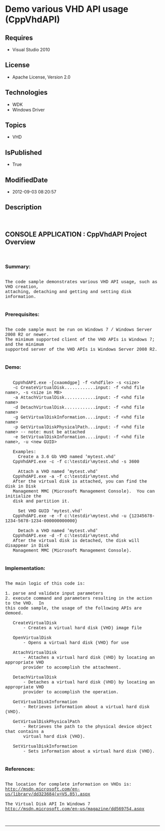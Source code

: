 # Demo various VHD API usage (CppVhdAPI)
## Requires
* Visual Studio 2010
## License
* Apache License, Version 2.0
## Technologies
* WDK
* Windows Driver
## Topics
* VHD
## IsPublished
* True
## ModifiedDate
* 2012-09-03 08:20:57
## Description

<p style="font-family:Courier New">&nbsp;</p>
<h2>CONSOLE APPLICATION : CppVhdAPI Project Overview</h2>
<p style="font-family:Courier New">&nbsp;</p>
<h3>Summary:</h3>
<p style="font-family:Courier New"><br>
The code sample demonstrates various VHD API usage, such as VHD creation, <br>
attaching, detaching and getting and setting disk information.<br>
<br>
</p>
<h3>Prerequisites:</h3>
<p style="font-family:Courier New"><br>
The code sample must be run on Windows 7 / Windows Server 2008 R2 or newer. &nbsp;<br>
The minimum supported client of the VHD APIs is Windows 7; and the minimum <br>
supported server of the VHD APIs is Windows Server 2008 R2.<br>
<br>
</p>
<h3>Demo:</h3>
<p style="font-family:Courier New"><br>
&nbsp; &nbsp;CppVhdAPI.exe -[cxaomdgpe] -f &lt;vhdfile&gt; -s &lt;size&gt;<br>
&nbsp; &nbsp;-c CreateVirtualDisk............input: -f &lt;vhd file name&gt;, -s &lt;size in MB&gt;<br>
&nbsp; &nbsp;-a AttachVirtualDisk............input: -f &lt;vhd file name&gt;<br>
&nbsp; &nbsp;-d DetachVirtualDisk............input: -f &lt;vhd file name&gt;<br>
&nbsp; &nbsp;-g GetVirtualDiskInformation....input: -f &lt;vhd file name&gt;<br>
&nbsp; &nbsp;-p GetVirtualDiskPhysicalPath...input: -f &lt;vhd file name&gt; -- note: must be attached<br>
&nbsp; &nbsp;-e SetVirtualDiskInformation....input: -f &lt;vhd file name&gt;, -u &lt;new GUID&gt;<br>
<br>
&nbsp; &nbsp;Examples:<br>
&nbsp; &nbsp; &nbsp;Create a 3.6 Gb VHD named 'mytest.vhd'<br>
&nbsp; &nbsp;CppVhdAPI.exe -c -f c:\testdir\mytest.vhd -s 3600<br>
<br>
&nbsp; &nbsp; &nbsp;Attach a VHD named 'mytest.vhd'<br>
&nbsp; &nbsp;CppVhdAPI.exe -a -f c:\testdir\mytest.vhd<br>
&nbsp; &nbsp;After the virtual disk is attached, you can find the disk in Disk <br>
&nbsp; &nbsp;Management MMC (Microsoft Management Console). &nbsp;You can initialize the
<br>
&nbsp; &nbsp;disk and partition it.<br>
<br>
&nbsp; &nbsp; &nbsp;Set VHD GUID 'mytest.vhd'<br>
&nbsp; &nbsp;CppVhdAPI.exe -e -f c:\testdir\mytest.vhd -u {12345678-1234-5678-1234-000000000000}<br>
<br>
&nbsp; &nbsp; &nbsp;Detach a VHD named 'mytest.vhd'<br>
&nbsp; &nbsp;CppVhdAPI.exe -d -f c:\testdir\mytest.vhd<br>
&nbsp; &nbsp;After the virtual disk is detached, the disk will disappear in Disk <br>
&nbsp; &nbsp;Management MMC (Microsoft Management Console).<br>
<br>
</p>
<h3>Implementation:</h3>
<p style="font-family:Courier New"><br>
The main logic of this code is:<br>
<br>
1. parse and validate input parameters<br>
2. execute command and parameters resulting in the action to the VHD. &nbsp;In <br>
this code sample, the usage of the following APIs are demoed.<br>
<br>
&nbsp; &nbsp;CreateVirtualDisk<br>
&nbsp; &nbsp; &nbsp; &nbsp;- Creates a virtual hard disk (VHD) image file<br>
<br>
&nbsp; &nbsp;OpenVirtualDisk<br>
&nbsp; &nbsp; &nbsp; &nbsp;- Opens a virtual hard disk (VHD) for use<br>
<br>
&nbsp; &nbsp;AttachVirtualDisk<br>
&nbsp; &nbsp; &nbsp; &nbsp;- Attaches a virtual hard disk (VHD) by locating an appropriate VHD
<br>
&nbsp; &nbsp; &nbsp; &nbsp;provider to accomplish the attachment.<br>
<br>
&nbsp; &nbsp;DetachVirtualDisk<br>
&nbsp; &nbsp; &nbsp; &nbsp;- Detaches a virtual hard disk (VHD) by locating an appropriate VHD
<br>
&nbsp; &nbsp; &nbsp; &nbsp;provider to accomplish the operation.<br>
<br>
&nbsp; &nbsp;GetVirtualDiskInformation <br>
&nbsp; &nbsp; &nbsp; &nbsp;- Retrieves information about a virtual hard disk (VHD).<br>
<br>
&nbsp; &nbsp;GetVirtualDiskPhysicalPath<br>
&nbsp; &nbsp; &nbsp; &nbsp;- Retrieves the path to the physical device object that contains a
<br>
&nbsp; &nbsp; &nbsp; &nbsp;virtual hard disk (VHD).<br>
<br>
&nbsp; &nbsp;SetVirtualDiskInformation<br>
&nbsp; &nbsp; &nbsp; &nbsp;- Sets information about a virtual hard disk (VHD).<br>
<br>
</p>
<h3>References:</h3>
<p style="font-family:Courier New"><br>
The location for complete information on VHDs is:<br>
<a href="http://msdn.microsoft.com/en-us/library/dd323684(v=VS.85).aspx" target="_blank">http://msdn.microsoft.com/en-us/library/dd323684(v=VS.85).aspx</a><br>
<br>
The Virtual Disk API In Windows 7<br>
<a href="http://msdn.microsoft.com/en-us/magazine/dd569754.aspx" target="_blank">http://msdn.microsoft.com/en-us/magazine/dd569754.aspx</a><br>
<br>
<br>
</p>
<hr>
<div><a href="http://go.microsoft.com/?linkid=9759640" style="margin-top:3px"><img src="http://bit.ly/onecodelogo" alt="">
</a></div>
